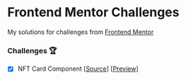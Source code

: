 # Frontend Mentor Challenges 
My solutions for challenges from [Frontend Mentor](https://www.frontendmentor.io/)

### Challenges 🏆
- [x] NFT Card Component [<a href="https://github.com/kirillsh93/frontendmentor/tree/main/nft-preview-card-component" target="_blank">Source</a>] [<a href="https://kirillsh93.github.io/frontendmentor/nft-preview-card-component/" target="_blank">Preview</a>]

